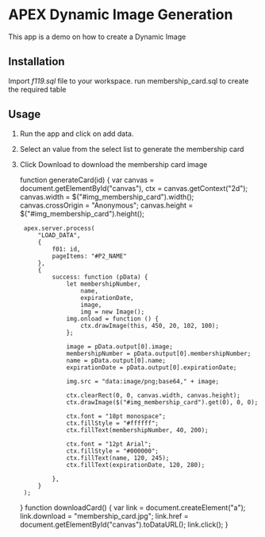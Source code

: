 # APEX Dynamic Image Generation
This app is a demo on how to create a Dynamic Image

## Installation ##
Import *f119.sql* file to your workspace.
run membership_card.sql to create the required table

## Usage ##
1. Run the app and click on add data.
2. Select an value from the select list to generate the membership card
3. Click Download to download the membership card image


    function generateCard(id) {
    var canvas = document.getElementById("canvas"),
        ctx = canvas.getContext("2d");
        canvas.width = $("#img_membership_card").width();
        canvas.crossOrigin = "Anonymous";
        canvas.height = $("#img_membership_card").height();
    
        apex.server.process(
            "LOAD_DATA",
            {
                f01: id,
                pageItems: "#P2_NAME"
            },
            {
                success: function (pData) {
                    let membershipNumber,
                        name,
                        expirationDate,
                        image,
                        img = new Image();
                    img.onload = function () {
                        ctx.drawImage(this, 450, 20, 102, 100);
                    };
    
                    image = pData.output[0].image;
                    membershipNumber = pData.output[0].membershipNumber;
                    name = pData.output[0].name;
                    expirationDate = pData.output[0].expirationDate;
    
                    img.src = "data:image/png;base64," + image;
    
                    ctx.clearRect(0, 0, canvas.width, canvas.height);
                    ctx.drawImage($("#img_membership_card").get(0), 0, 0);
                    
                    ctx.font = "18pt monospace";
                    ctx.fillStyle = "#ffffff";
                    ctx.fillText(membershipNumber, 40, 200);
    
                    ctx.font = "12pt Arial";
                    ctx.fillStyle = "#000000";
                    ctx.fillText(name, 120, 245);
                    ctx.fillText(expirationDate, 120, 280);                
    
                },
            }
        );
    }
    function downloadCard() {
        var link = document.createElement("a");
        link.download = "membership_card.jpg";
        link.href = document.getElementById("canvas").toDataURL();
        link.click();
    }

